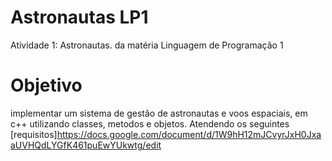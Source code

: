 # Astronautas LP1
Atividade 1: Astronautas. da matéria Linguagem de Programação 1

# Objetivo
implementar um sistema de gestão de astronautas e voos espaciais, em c++ utilizando classes, metodos e objetos. Atendendo os seguintes [requisitos]<https://docs.google.com/document/d/1W9hH12mJCvyrJxH0JxaaUVHQdLYGfK461puEwYUkwtg/edit> 


